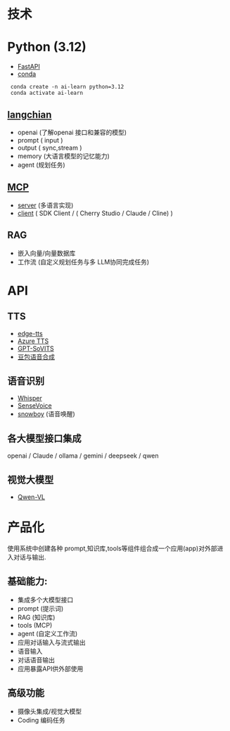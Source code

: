 # 技术

# Python (3.12)
* [FastAPI](https://fastapi.tiangolo.com/)
* [conda](https://www.anaconda.com/download/success)
``` install environment
 conda create -n ai-learn python=3.12
 conda activate ai-learn
```


## [langchian](https://python.langchain.com/docs)
 * openai (了解openai 接口和兼容的模型)
 * prompt ( input )
 * output ( sync,stream ) 
 * memory (大语言模型的记忆能力)
 * agent  (规划任务)

## [MCP](https://modelcontextprotocol.io/introduction)
* [server](https://github.com/punkpeye/awesome-mcp-servers) (多语言实现)
* [client](https://github.com/punkpeye/awesome-mcp-clients/) ( SDK Client / ( Cherry Studio /  Claude / Cline) )

## RAG
* 嵌入向量/向量数据库
* 工作流 (自定义规划任务与多 LLM协同完成任务)

# API
## TTS 
* [edge-tts](https://github.com/rany2/edge-tts)
* [Azure TTS](https://azure.microsoft.com/zh-cn/products/ai-services/text-to-speech)
* [GPT-SoVITS](https://github.com/RVC-Boss/GPT-SoVITS)
* [豆包语音合成](https://www.volcengine.com/docs/6561/1257543)

## 语音识别
* [Whisper](https://github.com/openai/whisper)
* [SenseVoice](https://github.com/FunAudioLLM/SenseVoice)
* [snowboy](https://github.com/Kitt-AI/snowboy) (语音唤醒)

## 各大模型接口集成
openai / Claude / ollama / gemini / deepseek / qwen

## 视觉大模型
* [Qwen-VL](https://github.com/QwenLM/Qwen2.5-VL)

# 产品化 
使用系统中创建各种 prompt,知识库,tools等组件组合成一个应用(app)对外部进入对话与输出.
## 基础能力:
* 集成多个大模型接口
* prompt (提示词)
* RAG (知识库)
* tools (MCP)
* agent (自定义工作流)
* 应用对话输入与流式输出
* 语音输入
* 对话语音输出
* 应用暴露API供外部使用
## 高级功能
* 摄像头集成/视觉大模型
* Coding 编码任务
  
